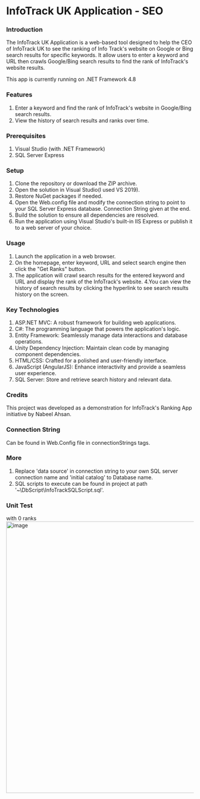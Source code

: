 # InfoTrack UK Application - SEO
### Introduction
The InfoTrack UK Application is a web-based tool designed to help the CEO of InfoTrack UK to see the ranking of Info Track's website on Google or Bing search results for specific keywords. It allow users to enter a keyword and URL then crawls Google/Bing search results to find the rank of InfoTrack's website results.

This app is currently running on .NET Framework 4.8

### Features
1. Enter a keyword and find the rank of InfoTrack's website in Google/Bing search results.
2. View the history of search results and ranks over time.

### Prerequisites
1. Visual Studio (with .NET Framework)
2. SQL Server Express

### Setup
1. Clone the repository or download the ZIP archive.
2. Open the solution in Visual Studio(I used VS 2019).
3. Restore NuGet packages if needed.
4. Open the Web.config file and modify the connection string to point to your SQL Server Express database. Connection String given at the end.
5. Build the solution to ensure all dependencies are resolved.
6. Run the application using Visual Studio's built-in IIS Express or publish it to a web server of your choice.

### Usage
1. Launch the application in a web browser.
2. On the homepage, enter keyword, URL and select search engine then click the "Get Ranks" button.
3. The application will crawl search results for the entered keyword and URL and display the rank of the InfoTrack's website.
4.You can view the history of search results by clicking the hyperlink to see search results history on the screen.

### Key Technologies
1. ASP.NET MVC: A robust framework for building web applications.
2. C#: The programming language that powers the application's logic.
2. Entity Framework: Seamlessly manage data interactions and database operations.
4. Unity Dependency Injection: Maintain clean code by managing component dependencies.
5. HTML/CSS: Crafted for a polished and user-friendly interface.
6. JavaScript (AngularJS): Enhance interactivity and provide a seamless user experience.
7. SQL Server: Store and retrieve search history and relevant data.

### Credits
This project was developed as a demonstration for InfoTrack's Ranking App initiative by Nabeel Ahsan.

### Connection String
Can be found in Web.Config file in connectionStrings tags.

### More
1. Replace 'data source' in connection string to your own SQL server connection name and 'initial catalog' to Database name.
2. SQL scripts to execute can be found in project at path
'~\DbScript\InfoTrackSQLScript.sql'.

### Unit Test
with 0 ranks
<img width="730" alt="image" src="https://github.com/mnabeelahsan/InfoTrackUk_RankerApp/assets/141588155/8f832070-ae17-43d7-b9e9-d2a62cbb7614">


